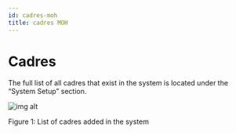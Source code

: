 ```yaml
---
id: cadres-moh
title: cadres MOH
---
```


# Cadres

The full list of all cadres that exist in the system is located under the “System Setup” section.

 ![img alt](/img/cadres-moh1.png)

  Figure 1: List of cadres added in the system
